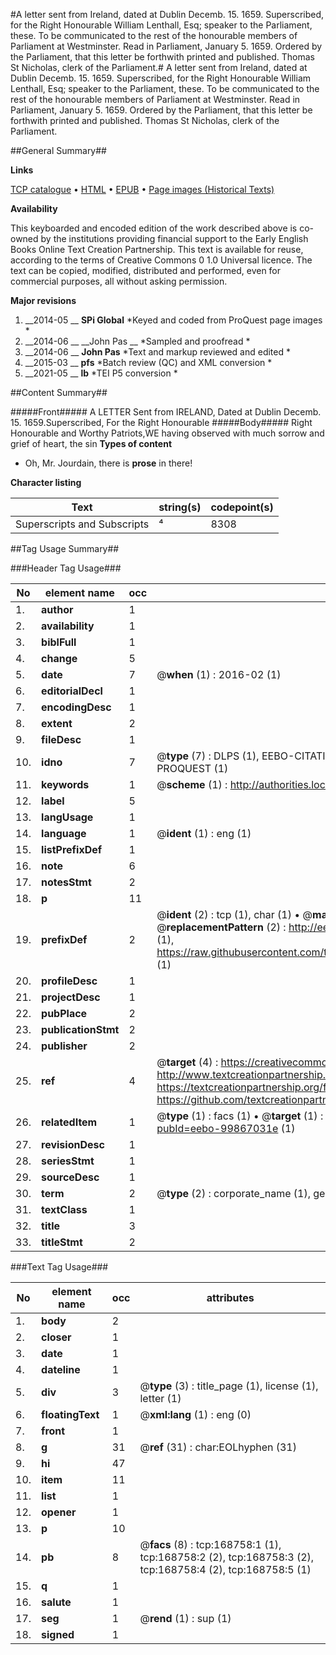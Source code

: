 #A letter sent from Ireland, dated at Dublin Decemb. 15. 1659. Superscribed, for the Right Honourable William Lenthall, Esq; speaker to the Parliament, these. To be communicated to the rest of the honourable members of Parliament at Westminster. Read in Parliament, January 5. 1659. Ordered by the Parliament, that this letter be forthwith printed and published. Thomas St Nicholas, clerk of the Parliament.#
A letter sent from Ireland, dated at Dublin Decemb. 15. 1659. Superscribed, for the Right Honourable William Lenthall, Esq; speaker to the Parliament, these. To be communicated to the rest of the honourable members of Parliament at Westminster. Read in Parliament, January 5. 1659. Ordered by the Parliament, that this letter be forthwith printed and published. Thomas St Nicholas, clerk of the Parliament.

##General Summary##

**Links**

[TCP catalogue](http://www.ota.ox.ac.uk/tcp/)  • 
[HTML](http://tei.it.ox.ac.uk/tcp/Texts-HTML/free/A88/A88008.html)  • 
[EPUB](http://tei.it.ox.ac.uk/tcp/Texts-EPUB/free/A88/A88008.epub) • 
[Page images (Historical Texts)](https://historicaltexts.jisc.ac.uk/eebo-99867031e)

**Availability**

This keyboarded and encoded edition of the work described above is co-owned by the
    institutions providing financial support to the Early English Books Online Text Creation
    Partnership. This text is available for reuse, according to the terms of  Creative Commons 0 1.0 Universal
    licence. The text can be copied, modified, distributed and performed, even for commercial
    purposes, all without asking permission.

**Major revisions**

1. __2014-05 __ __SPi Global__ *Keyed and coded from ProQuest page images *
1. __2014-06 __ __John Pas __ *Sampled and proofread *
1. __2014-06 __ __John Pas__ *Text and markup reviewed and edited *
1. __2015-03 __ __pfs__ *Batch review (QC) and XML conversion *
1. __2021-05 __ __lb__ *TEI P5 conversion *

##Content Summary##

#####Front#####
A LETTER Sent from IRELAND, Dated at Dublin Decemb. 15. 1659.Superscribed, For the Right Honourable 
#####Body#####
Right Honourable and Worthy Patriots,WE having observed with much sorrow and grief of heart, the sin
**Types of content**

  * Oh, Mr. Jourdain, there is **prose** in there!

**Character listing**


|Text|string(s)|codepoint(s)|
|---|---|---|
|Superscripts             and Subscripts|⁴|8308|

##Tag Usage Summary##

###Header Tag Usage###

|No|element name|occ|attributes|
|---|---|---|---|
|1.|__author__|1||
|2.|__availability__|1||
|3.|__biblFull__|1||
|4.|__change__|5||
|5.|__date__|7| @__when__ (1) : 2016-02 (1)|
|6.|__editorialDecl__|1||
|7.|__encodingDesc__|1||
|8.|__extent__|2||
|9.|__fileDesc__|1||
|10.|__idno__|7| @__type__ (7) : DLPS (1), EEBO-CITATION (1), VID (1), EEBO-PROQUEST (1), STC (2), PROQUEST (1)|
|11.|__keywords__|1| @__scheme__ (1) : http://authorities.loc.gov/ (1)|
|12.|__label__|5||
|13.|__langUsage__|1||
|14.|__language__|1| @__ident__ (1) : eng (1)|
|15.|__listPrefixDef__|1||
|16.|__note__|6||
|17.|__notesStmt__|2||
|18.|__p__|11||
|19.|__prefixDef__|2| @__ident__ (2) : tcp (1), char (1)  •  @__matchPattern__ (2) : ([0-9\-]+):([0-9IVX]+) (1), (.+) (1)  •  @__replacementPattern__ (2) : http://eebo.chadwyck.com/downloadtiff?vid=$1&page=$2 (1), https://raw.githubusercontent.com/textcreationpartnership/Texts/master/tcpchars.xml#$1 (1)|
|20.|__profileDesc__|1||
|21.|__projectDesc__|1||
|22.|__pubPlace__|2||
|23.|__publicationStmt__|2||
|24.|__publisher__|2||
|25.|__ref__|4| @__target__ (4) : https://creativecommons.org/publicdomain/zero/1.0/ (1), http://www.textcreationpartnership.org/docs/. (1), https://textcreationpartnership.org/faq/#faq05 (1), https://github.com/textcreationpartnership (1)|
|26.|__relatedItem__|1| @__type__ (1) : facs (1)  •  @__target__ (1) : https://data.historicaltexts.jisc.ac.uk/view?pubId=eebo-99867031e (1)|
|27.|__revisionDesc__|1||
|28.|__seriesStmt__|1||
|29.|__sourceDesc__|1||
|30.|__term__|2| @__type__ (2) : corporate_name (1), geographic_name (1)|
|31.|__textClass__|1||
|32.|__title__|3||
|33.|__titleStmt__|2||


###Text Tag Usage###

|No|element name|occ|attributes|
|---|---|---|---|
|1.|__body__|2||
|2.|__closer__|1||
|3.|__date__|1||
|4.|__dateline__|1||
|5.|__div__|3| @__type__ (3) : title_page (1), license (1), letter (1)|
|6.|__floatingText__|1| @__xml:lang__ (1) : eng (0)|
|7.|__front__|1||
|8.|__g__|31| @__ref__ (31) : char:EOLhyphen (31)|
|9.|__hi__|47||
|10.|__item__|11||
|11.|__list__|1||
|12.|__opener__|1||
|13.|__p__|10||
|14.|__pb__|8| @__facs__ (8) : tcp:168758:1 (1), tcp:168758:2 (2), tcp:168758:3 (2), tcp:168758:4 (2), tcp:168758:5 (1)|
|15.|__q__|1||
|16.|__salute__|1||
|17.|__seg__|1| @__rend__ (1) : sup (1)|
|18.|__signed__|1||
